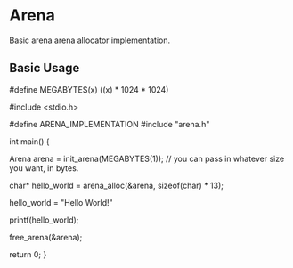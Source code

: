 # Arena

Basic arena arena allocator implementation.

## Basic Usage
#define MEGABYTES(x) ((x) * 1024 * 1024)

#include <stdio.h>

#define ARENA_IMPLEMENTATION
#include "arena.h"

int main() {

Arena arena = init_arena(MEGABYTES(1)); // you can pass in whatever size you want, in bytes.

char* hello_world = arena_alloc(&arena, sizeof(char) * 13);

hello_world = "Hello World!"

printf(hello_world);

free_arena(&arena);

return 0;
}
